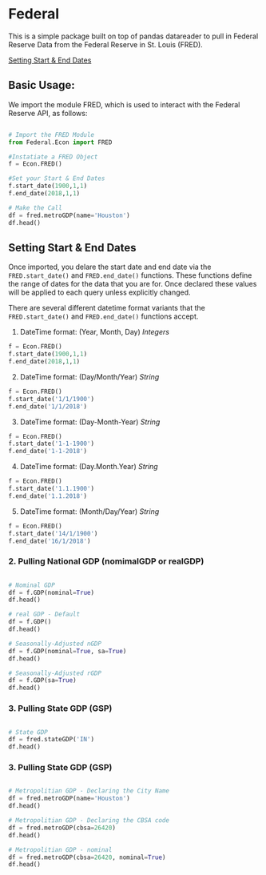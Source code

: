 # Federal

This is a simple package built on top of pandas datareader to pull in Federal Reserve Data from the Federal Reserve in St. Louis (FRED). 

[Setting Start & End Dates](#setting-start-&-end-dates)

## Basic Usage:

We import the module FRED, which is used to interact with the Federal Reserve API, as follows:

```python

# Import the FRED Module
from Federal.Econ import FRED

#Instatiate a FRED Object
f = Econ.FRED()

#Set your Start & End Dates
f.start_date(1900,1,1)
f.end_date(2018,1,1)

# Make the Call
df = fred.metroGDP(name='Houston')
df.head()

```

## Setting Start & End Dates 

Once imported, you delare the start date and end date via the `FRED.start_date()` and `FRED.end_date()` functions. These functions define the range of dates for the data that you are for. Once declared these values will be applied to each query unless explicitly changed. 

There are several different datetime format variants that the `FRED.start_date()` and `FRED.end_date()` functions accept. 

1. DateTime format: (Year, Month, Day) *Integers*
```python
f = Econ.FRED()
f.start_date(1900,1,1)
f.end_date(2018,1,1)
```

2. DateTime format: (Day/Month/Year) *String*
```python
f = Econ.FRED()
f.start_date('1/1/1900')
f.end_date('1/1/2018')
```

3. DateTime format: (Day-Month-Year) *String*
```python
f = Econ.FRED()
f.start_date('1-1-1900')
f.end_date('1-1-2018')
```

4. DateTime format: (Day.Month.Year) *String*
```python
f = Econ.FRED()
f.start_date('1.1.1900')
f.end_date('1.1.2018')
```

5. DateTime format: (Month/Day/Year) *String*
```python
f = Econ.FRED()
f.start_date('14/1/1900')
f.end_date('16/1/2018')
```


### 2. Pulling National GDP (nomimalGDP or realGDP)



```python

# Nominal GDP
df = f.GDP(nominal=True)
df.head()

# real GDP - Default
df = f.GDP()
df.head()

# Seasonally-Adjusted nGDP
df = f.GDP(nominal=True, sa=True)
df.head()

# Seasonally-Adjusted rGDP
df = f.GDP(sa=True)
df.head()
```

### 3. Pulling State GDP (GSP)

```python

# State GDP
df = fred.stateGDP('IN')
df.head()
```

### 3. Pulling State GDP (GSP)

```python

# Metropolitian GDP - Declaring the City Name
df = fred.metroGDP(name='Houston')
df.head()

# Metropolitian GDP - Declaring the CBSA code
df = fred.metroGDP(cbsa=26420)
df.head()

# Metropolitian GDP - nominal
df = fred.metroGDP(cbsa=26420, nominal=True)
df.head()
```
